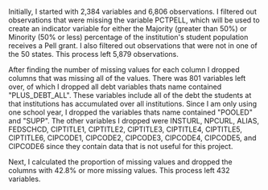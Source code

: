 
Initially, I started with 2,384 variables and 6,806 observations. I filtered out observations that were missing the variable PCTPELL, which will be used to create an indicator variable for either the Majority (greater than 50%) or Minority (50% or less) percentage of the institution's student population receives a Pell grant. I also filtered out observations that were not in one of the 50 states. This process left 5,879 observations.

After finding the number of missing values for each column I dropped columns that was missing all of the values. 
There was 801 variables left over, of which I dropped all debt variables thats name contained "PLUS_DEBT_ALL". These variables include all of the debt the students at that institutions has accumulated over all institutions. Since I am only using one school year, I dropped the variables thats name contained "POOLED" and "SUPP". The other variables I dropped were INSTURL, NPCURL, ALIAS, FEDSCHCD, CIPTITLE1, CIPTITLE2, CIPTITLE3, CIPTITLE4, CIPTITLE5, CIPTITLE6, CIPCODE1, CIPCODE2, CIPCODE3, CIPCODE4, CIPCODE5, and CIPCODE6 since they contain data that is not useful for this project.

Next, I calculated the proportion of missing values and dropped the columns with 42.8% or more missing values. This process left 432 variables.


